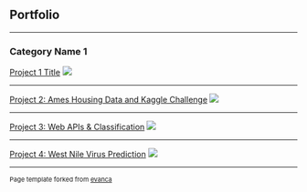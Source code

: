 ## Portfolio

---

### Category Name 1 

[Project 1 Title](/sample_page)
<img src="images/dummy_thumbnail.jpg?raw=true"/>

---
[Project 2: Ames Housing Data and Kaggle Challenge](/pdf/sample_presentation.pdf)
<img src="images/dummy_thumbnail.jpg?raw=true"/>

---
[Project 3: Web APIs & Classification](http://example.com/)
<img src="images/dummy_thumbnail.jpg?raw=true"/>

---
[Project 4: West Nile Virus Prediction](http://example.com/)
<img src="images/dummy_thumbnail.jpg?raw=true"/>



---
<p style="font-size:11px">Page template forked from <a href="https://github.com/evanca/quick-portfolio">evanca</a></p>
<!-- Remove above link if you don't want to attibute -->

